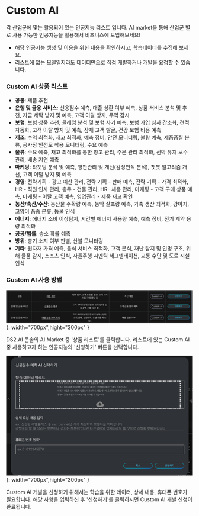 # **Custom AI**

각 산업군에 맞는 활용되어 있는 인공지능 리스트 입니다. AI market을 통해 산업군 별로 사용 가능한 인공지능을 활용해서 비즈니스에 도입해보세요!

- 해당 인공지능 생성 및 이용을 위한 내용을 확인하시고, 학습데이터를 수집해 보세요.
- 리스트에 없는 모델일지라도 데이터만으로 직접 개발하거나 개발을 요청할 수 있습니다.

### **Custom AI 상품 리스트**

- **공통**: 제품 추천
- **은행 및 금융 서비스**: 신용점수 예측, 대출 상환 여부 예측, 상품 서비스 분석 및 추천, 자금 세탁 방지 및 예측, 고객 이탈 방지, 무역 감시
- **보험**: 보험 상품 추천, 클레임 분석 및 보험 사기 예측, 보험 가입 심사 간소화, 견적 자동화, 고객 이탈 방지 및 예측, 잠재 고객 발굴, 건강 보험 비용 예측
- **제조**: 수익 최적화, 재고 최적화, 예측 정비, 안전 모니터링, 불량 예측, 제품품질 분류, 공사장 안전모 착용 모니터링, 수요 예측
- **물류**: 수요 예측, 재고 최적화를 통한 창고 관리, 주문 관리 최적화, 선박 유지 보수 관리, 배송 지연 예측
- **마케팅**: 타겟팅 분석 및 예측, 평판관리 및 개선(감정인식 분석), 챗봇 알고리즘 개선, 고객 이탈 방지 및 예측
- **경영**: 전략기획 - 광고 예산 관리, 전략 기획 - 판매 예측, 전략 기획 - 가격 최적화, HR - 직원 인사 관리, 총무 - 건물 관리, HR- 채용 관리, 마케팅 - 고객 구매 상품 예측, 마케팅 - 이탈 고객 예측, 영업관리 - 제품 재고 확인
- **농산/축산/수산**: 농산물 수확량 예측, 농약 살포량 예측, 가축 생산 최적화, 강아지, 고양이 품종 분류, 동물 인식
- **에너지**: 에너지 소비 이상탐지, 시간별 에너지 사용량 예측, 예측 정비, 전기 계약 용량 최적화
- **공공/법률**: 승소 확률 예측
- **방위**: 총기 소지 여부 판별, 산불 모니터링
- **기타**: 원자재 가격 예측, 음식 서비스 최적화, 고객 분석, 재난 탐지 및 인명 구조, 위해 물품 감지, 스포츠 인식, 자율주행 시멘틱 세그멘테이션, 교통 수단 및 도로 시설 인식

### Custom AI 사용 방법

![이미지이름](./image/aimarket/custom1.png){: width="700px",hight="300px" }  

DS2.AI 콘솔의 AI Market 중 '상품 리스트'를 클릭합니다. 리스트에 있는 Custom AI 중 사용하고자 하는 인공지능의 '신청하기' 버튼을 선택합니다.

![이미지이름](./image/aimarket/custom2.png){: width="700px",hight="300px" }  

Custom AI 개발을 신청하기 위해서는 학습을 위한 데이터, 상세 내용, 휴대폰 번호가 필요합니다. 해당 사항을 입력하신 후 '신청하기'를 클릭하시면 Custom AI 개발 신청이 완료됩니다.
